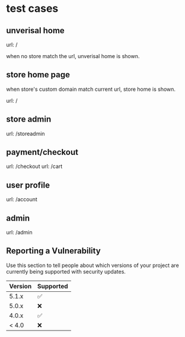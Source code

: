 # test cases

## unverisal home

url: /

when no store match the url, unverisal home is shown.

## store home page

when store's custom domain match current url, store home is shown.

url: /

## store admin

url: /storeadmin

## payment/checkout

url: /checkout
url: /cart

## user profile

url: /account


## admin

url: /admin






## Reporting a Vulnerability

Use this section to tell people about which versions of your project are
currently being supported with security updates.

| Version | Supported          |
| ------- | ------------------ |
| 5.1.x   | :white_check_mark: |
| 5.0.x   | :x:                |
| 4.0.x   | :white_check_mark: |
| < 4.0   | :x:                |
